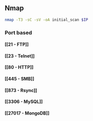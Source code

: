 ## Nmap
```bash
nmap -T3 -sC -sV -oA initial_scan $IP
```

### Port based
#### [[21 - FTP]]
#### [[23 - Telnet]]
#### [[80 - HTTP]]
#### [[445 - SMB]]
#### [[873 - Rsync]]
#### [[3306 - MySQL]]
#### [[27017 - MongoDB]]
